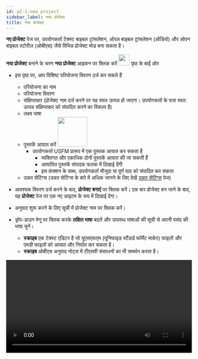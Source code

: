 ```yaml
---
id: p2-1-new project
sidebar_label: नया प्रोजेक्ट
title: नया प्रोजेक्ट
---
```

**नए प्रोजेक्ट** पेज पर, उपयोगकर्ता टेक्स्ट बाइबल ट्रांसलेशन, ओरल बाइबल ट्रांसलेशन (ऑडियो) और ओपन बाइबल स्टोरीज़ (ओबीएस) जैसे विभिन्न प्रोजेक्ट मोड बना सकता है।

**नया प्रोजेक्ट** बनाने के चरण
**नया प्रोजेक्ट** आइकन पर क्लिक करें <img src="/0.5.3/new-project-hi.png" width="30px" alt=""/>  पृष्ठ के बाईं ओर
- इस पृष्ठ पर, आप विशिष्ट परियोजना विवरण दर्ज कर सकते हैं
   - परियोजना का नाम
   - परियोजना विवरण
   - संक्षिप्ताक्षर (प्रोजेक्ट नाम दर्ज करने पर यह स्वतः उत्पन्न हो जाएगा। उपयोगकर्ता के पास स्वत: उत्पन्न संक्षिप्ताक्षर को संपादित करने का विकल्प है)
   - लक्ष्य भाषा
  - पुस्तकें आयात करें <img src="/0.5.3/import-hi.png" width="80px" alt=""/>
     - उपयोगकर्ता USFM प्रारूप में एक पुस्तक आयात कर सकता है
       - व्यक्तिगत और एकाधिक दोनों पुस्तकें आयात की जा सकती हैं
       - आयातित पुस्तकें संपादक फलक में दिखाई देंगी
       - इस फ़ंक्शन के साथ, उपयोगकर्ता मौजूदा या पूर्ण पाठ को संपादित कर सकता
  - उन्नत सेटिंग्स (उन्नत सेटिंग्स के बारे में अधिक जानने के लिए देखें [उन्नत सेटिंग्स](./p2-2-advanced%20settings.md) पेज) 
- आवश्यक विवरण दर्ज करने के बाद, **प्रोजेक्ट बनाएं** पर क्लिक करें।
एक बार प्रोजेक्ट बन जाने के बाद, यह **प्रोजेक्ट** पेज पर एक नए आइटम के रूप में दिखाई देगा।
- अनुवाद शुरू करने के लिए सूची में प्रोजेक्ट नाम पर क्लिक करें।

- ड्रॉप-डाउन मेनू पर क्लिक करके **लक्षित भाषा** बदलें और उपलब्ध भाषाओं की सूची से अपनी पसंद की भाषा चुनें।
   - **स्क्राइब** एक टेक्स्ट एडिटर है जो यूएसएफएम (यूनिफाइड स्टैंडर्ड फॉर्मेट मार्कर) फाइलों और एमडी फाइलों को आयात और निर्यात कर सकता है।
   - **स्क्राइब** ओबीएस अनुवाद नोट्स में टीएसवी संसाधनों का भी समर्थन करता है।


<video controls src="/0.5.5/en-creating-project.mov" width="100%" type="video/mov"/>

<h2> एक नई भाषा जोड़ने के लिए </h2> 

यदि चाहीती भाषा लक्षित भाषा ड्रॉप-डाउन मेनू में सूचीबद्ध नहीं है, तो उपयोगकर्ता उस भाषा में फिर भी प्रोजेक्ट बना सकते हैं।


### एक नई भाषा जोड़ने के चरण ###

- प्लस साइन <img src="/assets/plusicc.png" width="20px" alt=""/> आइकन पर क्लिक करें।
- एक डायलॉग बॉक्स आएगा जिसमें नई भाषा जोड़ने का विकल्प होगा।
- भाषा का नाम और भाषा कोड डालें।
- स्क्रिप्ट दिशा चुनें **(RTl या LTR)**
- **बनाएँ** बटन पर क्लिक करें

<video controls src="/0.5.5/en-adding-new-language.mov" width="100%" type="video/mov"/>


    
       